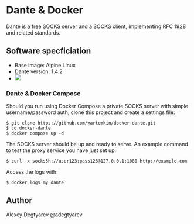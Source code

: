 # Dante & Docker

Dante is a free SOCKS server and a SOCKS client, implementing RFC 1928 and
related standards. 

## Software specficiation

* Base image: Alpine Linux
* Dante version: 1.4.2
* [![](https://images.microbadger.com/badges/image/adegtyarev/dante.svg)](https://microbadger.com/images/adegtyarev/dante "the download size and the number of layers")

### Dante & Docker Compose

Should you run using Docker Compose a private SOCKS server with simple
username/password auth, clone this project and create a settings file:

    $ git clone https://github.com/vartemkin/docker-dante.git
    $ cd docker-dante
    $ docker compose up -d

The SOCKS server should be up and ready to serve.  An example command to test
the proxy service you have just set up:

    $ curl -x socks5h://user123:pass123@127.0.0.1:1080 http://example.com

Access the logs with:

    $ docker logs my_dante


## Author

Alexey Degtyarev @adegtyarev
